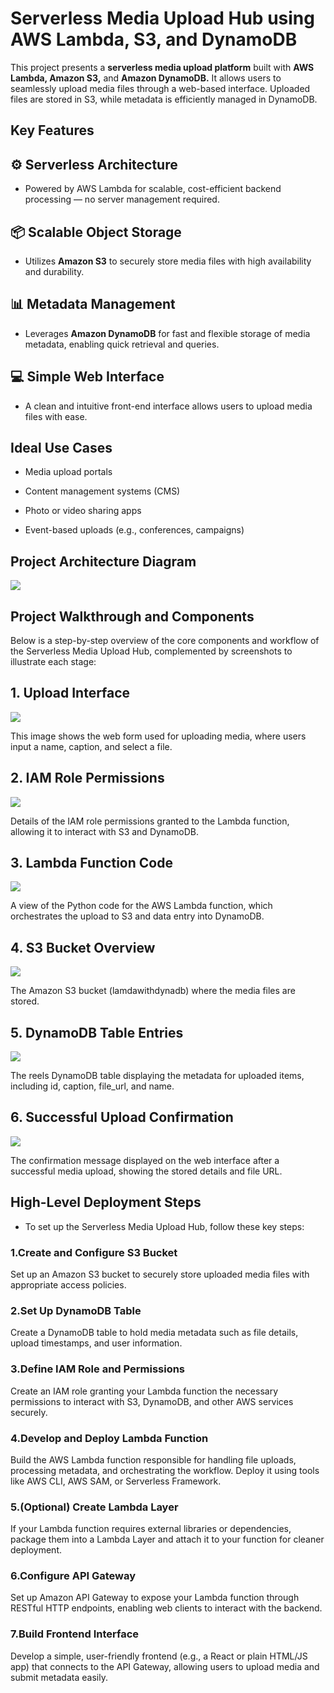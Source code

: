 # Serverless Media Upload Hub using AWS Lambda, S3, and DynamoDB

This project presents a **serverless media upload platform** built with   **AWS Lambda, Amazon S3,** and **Amazon DynamoDB.** It allows users to seamlessly upload media files through a web-based interface. Uploaded files are stored in S3, while metadata is efficiently managed in DynamoDB.

## Key Features

## ⚙️ Serverless Architecture
* Powered by AWS Lambda for scalable, cost-efficient backend processing — no server management required.

## 📦 Scalable Object Storage
* Utilizes **Amazon S3** to securely store media files with high availability and durability.

## 📊 Metadata Management
* Leverages **Amazon DynamoDB** for fast and flexible storage of media metadata, enabling quick retrieval and queries.

## 💻 Simple Web Interface
* A clean and intuitive front-end interface allows users to upload media files with ease.
## Ideal Use Cases

* Media upload portals

* Content management systems (CMS)

* Photo or video sharing apps

* Event-based uploads (e.g., conferences, campaigns)

## Project Architecture Diagram
![](./img/AWS%20lambda%20with%20S3%20and%20DynamoDB-architecture.jpeg)

## Project Walkthrough and Components
Below is a step-by-step overview of the core components and workflow of the Serverless Media Upload Hub, complemented by screenshots to illustrate each stage:
## 1. Upload Interface
![](./img/e6655f96-761d-47c5-8a81-d86001db107f.jpeg)

This image shows the web form used for uploading media, where users input a name, caption, and select a file.

## 2. IAM Role Permissions
![](./img/Screenshot%20(4).png)

Details of the IAM role permissions granted to the Lambda function, allowing it to interact with S3 and DynamoDB.

## 3. Lambda Function Code
![](./img/Screenshot%20(5).png)

A view of the Python code for the AWS Lambda function, which orchestrates the upload to S3 and data entry into DynamoDB.

## 4. S3 Bucket Overview
![](./img/Screenshot%20(7).png)

The Amazon S3 bucket (lamdawithdynadb) where the media files are stored.

## 5. DynamoDB Table Entries
![](./img/Screenshot%20(8).png)

The reels DynamoDB table displaying the metadata for uploaded items, including id, caption, file_url, and name.

## 6. Successful Upload Confirmation
![](./img/aed91790-03a4-473e-ad58-47d08fbabf2e.jpeg)

The confirmation message displayed on the web interface after a successful media upload, showing the stored details and file URL.

## High-Level Deployment Steps

* To set up the Serverless Media Upload Hub, follow these key steps:

### 1.Create and Configure S3 Bucket
Set up an Amazon S3 bucket to securely store uploaded media files with appropriate access policies.

### 2.Set Up DynamoDB Table
Create a DynamoDB table to hold media metadata such as file details, upload timestamps, and user information.

### 3.Define IAM Role and Permissions
Create an IAM role granting your Lambda function the necessary permissions to interact with S3, DynamoDB, and other AWS services securely.

### 4.Develop and Deploy Lambda Function
Build the AWS Lambda function responsible for handling file uploads, processing metadata, and orchestrating the workflow. Deploy it using tools like AWS CLI, AWS SAM, or Serverless Framework.

### 5.(Optional) Create Lambda Layer
If your Lambda function requires external libraries or dependencies, package them into a Lambda Layer and attach it to your function for cleaner deployment.

### 6.Configure API Gateway
Set up Amazon API Gateway to expose your Lambda function through RESTful HTTP endpoints, enabling web clients to interact with the backend.

### 7.Build Frontend Interface
Develop a simple, user-friendly frontend (e.g., a React or plain HTML/JS app) that connects to the API Gateway, allowing users to upload media and submit metadata easily.
